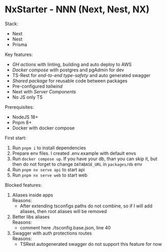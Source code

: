 # NxStarter - NNN (Next, Nest, NX)


Stack:
 - Next
 - Nest
 - Prisma


Key features:
 - *GH actions* with linting, building and auto deploy to AWS
 - *Docker compose* with postgres and pgAdmin for dev
 - TS-Rest for *end-to-end type-safety* and auto generated swagger
 - *Shared package* for reusable code between packages
 - Pre-configured *tailwind*
 - Next with *Server Components*
 - No JS only TS


Prerequisites:
 - NodeJS 18+
 - Pnpm 8+
 - Docker with docker compose


First start:
 1. Run `pnpm i` to install dependencies
 2. Prepare env files. I created .env.example with default envs
 3. Run `docker compose up`. If you have your db, than you can skip it, but then do not forget to change `DATABASE_URL` in `packages/db` env
 4. Run `pnpm nx serve api` to start api
 5. Run `pnpm nx serve web` to start web


 Blocked features:
 1. Aliases inside apps<br>
  Reasons:
    - After extending tsconfigs paths do not combine, so if I will add aliases, then root aliases will be removed
 2. Better libs aliases<br>
  Reasons:
    - comment here ./tsconfig.base.json, line 40
 3. Swagger with auth protections routes<br>
  Reasons:
    - TSRest autogenerated swagger do not support this feature for now
